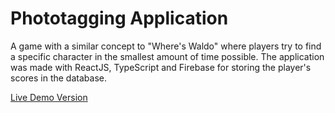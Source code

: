 # Phototagging Application

A game with a similar concept to "Where's Waldo" where players try to find a specific character in the smallest amount of time possible. The application was made with ReactJS, TypeScript and Firebase for storing the player's
scores in the database.

[Live Demo Version](https://amazing-centaur-f47a51.netlify.app)